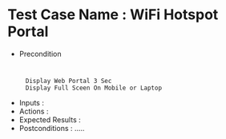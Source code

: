 # Test Case Name : WiFi Hotspot Portal
* Precondition   
#
         Display Web Portal 3 Sec
         Display Full Sceen On Mobile or Laptop
* Inputs :
* Actions :
* Expected Results :
* Postconditions :
.....
